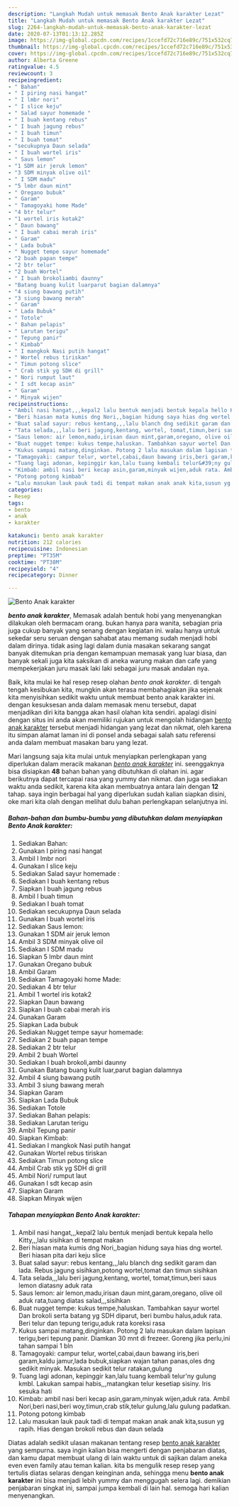 ```yaml
---
description: "Langkah Mudah untuk memasak Bento Anak karakter Lezat"
title: "Langkah Mudah untuk memasak Bento Anak karakter Lezat"
slug: 2264-langkah-mudah-untuk-memasak-bento-anak-karakter-lezat
date: 2020-07-13T01:13:12.285Z
image: https://img-global.cpcdn.com/recipes/1ccefd72c716e89c/751x532cq70/bento-anak-karakter-foto-resep-utama.jpg
thumbnail: https://img-global.cpcdn.com/recipes/1ccefd72c716e89c/751x532cq70/bento-anak-karakter-foto-resep-utama.jpg
cover: https://img-global.cpcdn.com/recipes/1ccefd72c716e89c/751x532cq70/bento-anak-karakter-foto-resep-utama.jpg
author: Alberta Greene
ratingvalue: 4.5
reviewcount: 3
recipeingredient:
- " Bahan"
- " I piring nasi hangat"
- " I lmbr nori"
- " I slice keju"
- " Salad sayur homemade "
- " I buah kentang rebus"
- " I buah jagung rebus"
- " I buah timun"
- " I buah tomat"
- "secukupnya Daun selada"
- " I buah wortel iris"
- " Saus lemon"
- "1 SDM air jeruk lemon"
- "3 SDM minyak olive oil"
- " I SDM madu"
- "5 lmbr daun mint"
- " Oregano bubuk"
- " Garam"
- " Tamagoyaki home Made"
- "4 btr telur"
- "1 wortel iris kotak2"
- " Daun bawang"
- " I buah cabai merah iris"
- " Garam"
- " Lada bubuk"
- " Nugget tempe sayur homemade"
- "2 buah papan tempe"
- "2 btr telur"
- "2 buah Wortel"
- " I buah brokoliambi daunny"
- "Batang buang kulit luarparut bagian dalamnya"
- "4 siung bawang putih"
- "3 siung bawang merah"
- " Garam"
- " Lada Bubuk"
- " Totole"
- " Bahan pelapis"
- " Larutan terigu"
- " Tepung panir"
- " Kimbab"
- " I mangkok Nasi putih hangat"
- " Wortel rebus tiriskan"
- " Timun potong slice"
- " Crab stik yg SDH di grill"
- " Nori rumput laut"
- " I sdt kecap asin"
- " Garam"
- " Minyak wijen"
recipeinstructions:
- "Ambil nasi hangat,,,kepal2 lalu bentuk menjadi bentuk kepala hello Kitty,,,lalu sisihkan di tempat makan"
- "Beri hiasan mata kumis dng Nori,,bagian hidung saya hias dng wortel. Beri hiasan pita dari keju slice"
- "Buat salad sayur: rebus kentang,,,lalu blanch dng sedikit garam dan lada. Rebus jagung sisihkan,potong wortel,tomat dan timun sisihkan"
- "Tata selada,,,lalu beri jagung,kentang, wortel, tomat,timun,beri saus lemon diatasny aduk rata"
- "Saus lemon: air lemon,madu,irisan daun mint,garam,oregano, olive oil aduk rata,tuang diatas salad,,,sisihkan"
- "Buat nugget tempe: kukus tempe,haluskan. Tambahkan sayur wortel Dan brokoli serta batang yg SDH diparut, beri bumbu halus,aduk rata. Beri telur dan tepung terigu,aduk rata koreksi rasa"
- "Kukus sampai matang,dinginkan. Potong 2 lalu masukan dalam lapisan terigu,beri tepung panir. Diamkan 30 mnt di frezeer. Goreng jika perlu,ini tahan sampai 1 bln"
- "Tamagoyaki: campur telur, wortel,cabai,daun bawang iris,beri garam,kaldu jamur,lada bubuk,siapkan wajan tahan panas,oles dng sedikit minyak. Masukan sedikit telur ratakan,gulung"
- "Tuang lagi adonan, kepinggir kan,lalu tuang kembali telur&#39;ny gulung kmbl. Lakukan sampai habis,,,matangkan telur kesetiap sisiny. Iris sesuka hati"
- "Kimbab: ambil nasi beri kecap asin,garam,minyak wijen,aduk rata. Ambil Nori,beri nasi,beri woy,timun,crab stik,telur gulung,lalu gulung padatkan."
- "Potong potong kimbab"
- "Lalu masukan lauk pauk tadi di tempat makan anak anak kita,susun yg rapih. Hias dengan brokoli rebus dan daun selada"
categories:
- Resep
tags:
- bento
- anak
- karakter

katakunci: bento anak karakter 
nutrition: 212 calories
recipecuisine: Indonesian
preptime: "PT35M"
cooktime: "PT38M"
recipeyield: "4"
recipecategory: Dinner

---
```



![Bento Anak karakter](https://img-global.cpcdn.com/recipes/1ccefd72c716e89c/751x532cq70/bento-anak-karakter-foto-resep-utama.jpg)

<b><i>bento anak karakter</i></b>, Memasak adalah bentuk hobi yang menyenangkan dilakukan oleh bermacam orang. bukan hanya para wanita, sebagian pria juga cukup banyak yang senang dengan kegiatan ini. walau hanya untuk sekedar seru seruan dengan sahabat atau memang sudah menjadi hobi dalam dirinya. tidak asing lagi dalam dunia masakan sekarang sangat banyak ditemukan pria dengan kemampuan memasak yang luar biasa, dan banyak sekali juga kita saksikan di aneka warung makan dan cafe yang mempekerjakan juru masak laki laki sebagai juru masak andalan nya.



Baik, kita mulai ke hal resep resep olahan <i>bento anak karakter</i>. di tengah tengah kesibukan kita, mungkin akan terasa membahagiakan jika sejenak kita menyisihkan sedikit waktu untuk membuat bento anak karakter ini. dengan kesuksesan anda dalam memasak menu tersebut, dapat menjadikan diri kita bangga akan hasil olahan kita sendiri. apalagi disini dengan situs ini anda akan memiliki rujukan untuk mengolah hidangan <u>bento anak karakter</u> tersebut menjadi hidangan yang lezat dan nikmat, oleh karena itu simpan alamat laman ini di ponsel anda sebagai salah satu referensi anda dalam membuat masakan baru yang lezat.


Mari langsung saja kita mulai untuk menyiapkan perlengkapan yang diperlukan dalam meracik makanan <u><i>bento anak karakter</i></u> ini. seenggaknya bisa disiapkan <b>48</b> bahan bahan yang dibutuhkan di olahan ini. agar berikutnya dapat tercapai rasa yang yummy dan nikmat. dan juga sediakan waktu anda sedikit, karena kita akan membuatnya antara lain dengan <b>12</b> tahap. saya ingin berbagai hal yang diperlukan sudah kalian siapkan disini, oke mari kita olah dengan melihat dulu bahan perlengkapan selanjutnya ini.

<!--inarticleads1-->

##### Bahan-bahan dan bumbu-bumbu yang dibutuhkan dalam menyiapkan Bento Anak karakter:

1. Sediakan  Bahan:
1. Gunakan  I piring nasi hangat
1. Ambil  I lmbr nori
1. Gunakan  I slice keju
1. Sediakan  Salad sayur homemade :
1. Sediakan  I buah kentang rebus
1. Siapkan  I buah jagung rebus
1. Ambil  I buah timun
1. Sediakan  I buah tomat
1. Sediakan secukupnya Daun selada
1. Gunakan  I buah wortel iris
1. Sediakan  Saus lemon:
1. Gunakan 1 SDM air jeruk lemon
1. Ambil 3 SDM minyak olive oil
1. Sediakan  I SDM madu
1. Siapkan 5 lmbr daun mint
1. Gunakan  Oregano bubuk
1. Ambil  Garam
1. Sediakan  Tamagoyaki home Made:
1. Sediakan 4 btr telur
1. Ambil 1 wortel iris kotak2
1. Siapkan  Daun bawang
1. Siapkan  I buah cabai merah iris
1. Gunakan  Garam
1. Siapkan  Lada bubuk
1. Sediakan  Nugget tempe sayur homemade:
1. Sediakan 2 buah papan tempe
1. Sediakan 2 btr telur
1. Ambil 2 buah Wortel
1. Sediakan  I buah brokoli,ambi daunny
1. Gunakan Batang buang kulit luar,parut bagian dalamnya
1. Ambil 4 siung bawang putih
1. Ambil 3 siung bawang merah
1. Siapkan  Garam
1. Siapkan  Lada Bubuk
1. Sediakan  Totole
1. Sediakan  Bahan pelapis:
1. Sediakan  Larutan terigu
1. Ambil  Tepung panir
1. Siapkan  Kimbab:
1. Sediakan  I mangkok Nasi putih hangat
1. Gunakan  Wortel rebus tiriskan
1. Sediakan  Timun potong slice
1. Ambil  Crab stik yg SDH di grill
1. Ambil  Nori/ rumput laut
1. Gunakan  I sdt kecap asin
1. Siapkan  Garam
1. Siapkan  Minyak wijen




<!--inarticleads2-->

##### Tahapan menyiapkan Bento Anak karakter:

1. Ambil nasi hangat,,,kepal2 lalu bentuk menjadi bentuk kepala hello Kitty,,,lalu sisihkan di tempat makan
1. Beri hiasan mata kumis dng Nori,,bagian hidung saya hias dng wortel. Beri hiasan pita dari keju slice
1. Buat salad sayur: rebus kentang,,,lalu blanch dng sedikit garam dan lada. Rebus jagung sisihkan,potong wortel,tomat dan timun sisihkan
1. Tata selada,,,lalu beri jagung,kentang, wortel, tomat,timun,beri saus lemon diatasny aduk rata
1. Saus lemon: air lemon,madu,irisan daun mint,garam,oregano, olive oil aduk rata,tuang diatas salad,,,sisihkan
1. Buat nugget tempe: kukus tempe,haluskan. Tambahkan sayur wortel Dan brokoli serta batang yg SDH diparut, beri bumbu halus,aduk rata. Beri telur dan tepung terigu,aduk rata koreksi rasa
1. Kukus sampai matang,dinginkan. Potong 2 lalu masukan dalam lapisan terigu,beri tepung panir. Diamkan 30 mnt di frezeer. Goreng jika perlu,ini tahan sampai 1 bln
1. Tamagoyaki: campur telur, wortel,cabai,daun bawang iris,beri garam,kaldu jamur,lada bubuk,siapkan wajan tahan panas,oles dng sedikit minyak. Masukan sedikit telur ratakan,gulung
1. Tuang lagi adonan, kepinggir kan,lalu tuang kembali telur&#39;ny gulung kmbl. Lakukan sampai habis,,,matangkan telur kesetiap sisiny. Iris sesuka hati
1. Kimbab: ambil nasi beri kecap asin,garam,minyak wijen,aduk rata. Ambil Nori,beri nasi,beri woy,timun,crab stik,telur gulung,lalu gulung padatkan.
1. Potong potong kimbab
1. Lalu masukan lauk pauk tadi di tempat makan anak anak kita,susun yg rapih. Hias dengan brokoli rebus dan daun selada




Diatas adalah sedikit ulasan makanan tentang resep <u>bento anak karakter</u> yang sempurna. saya ingin kalian bisa mengerti dengan penjabaran diatas, dan kamu dapat membuat ulang di lain waktu untuk di sajikan dalam aneka even even family atau teman kalian. kita bs mengulik resep resep yang tertulis diatas selaras dengan keinginan anda, sehingga menu <b>bento anak karakter</b> ini bisa menjadi lebih yummy dan menggugah selera lagi. demikian penjabaran singkat ini, sampai jumpa kembali di lain hal. semoga hari kalian menyenangkan.
